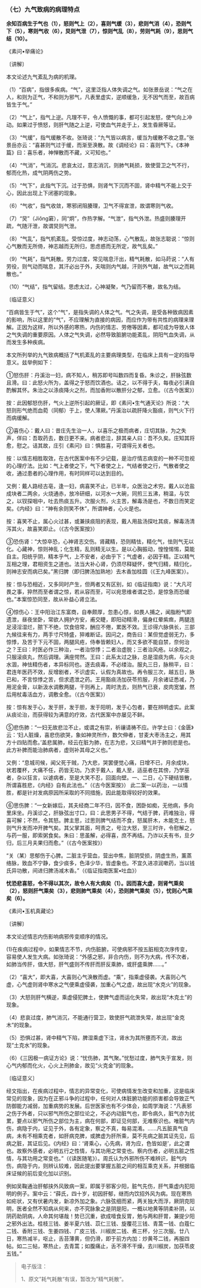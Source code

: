 ### （七）九气致病的病理特点

**余知百病生于气也（1），怒则气上（2），喜则气缓（3），悲则气消（4），恐则气下（5），寒则气收（6），炅则气泄（7），惊则气乱（8），劳则气耗（9），思则气结（10）。**

《素问•举痛论》

〔讲解〕

本文论述九气紊乱为病的机理。

（1）“百病”，指很多疾病。“气”，这里泛指人体失调之气。如张景岳说：“气之在人，和则为正气，不和则为邪气，凡表里虚实，逆顺缓急，无不因气而至，故百病皆生于气。”

（2）“气上”，指气上逆。凡理不平，令人愤慨的事，都可引起发怒，使气向上冲动。如果过于愤怒，则肝气随之上逆，可使血气并走于上，发生昏厥等证。

（3）“气缓”，指气缓散不收。张琦说：“九气皆以病言，缓当为缓散不收之意。”张景岳亦云：“喜甚则气过于缓，而渐至涣散。故《调经论》曰：喜则气下。《本神篇》曰：喜乐者，神惮散而不藏，义可知也。”

（4）“气消”，气消沉。悲哀太过，意志消沉，则肺气耗损，致使营卫之气不行，郁而化热，成气阴两伤之势。

（5）“气下”，此指气下沉。过于恐惧，则肾气下沉而不固，肾中精气不能上交于心，因此出现上下闭塞的现象。

（6）“气收”，指气收敛，寒邪闭阻腠理，卫气不得宣泄，故谓寒则气收。

（7）“炅”（Jiǒng窘），同“炯”，作热字解。“气泄”，指气外泄。热盛则腠理开疏，气随汗泄，故谓炅则气泄。

（8）“气乱”，指气机紊乱。受惊过度，神志动荡，心气散乱，故张志聪说：“惊则心气散而无所倚，神志越而无所归，思虑惑而无所定，故气乱矣。”

（9）“气耗”，指气耗散。劳力过度，常见喘息汗出，精气耗散，如马莳说：“人有劳役，则气动而喘息，其汗必出于外，夫喘则内气越，汗则外气越，故气以之而耗散也。”

（10）“气结”，指气留结。思虑太过，心神凝聚，气乃留而不散，故名为结。

〔临证意义〕

“百病皆生于气”，这个“气”，是指失调的人体之气。气之失调，是受各种致病因素的影响，所以这里的“气”，不应理解为直接的病因，而应作为带有共性的病理来理解。正因为这样，所以外感的寒热，内伤的情志、劳倦等因素，都可成为导致人体之气失调的重要原因。人体之气失调，必然导致脏腑功能紊乱，阴阳气血失调，从而发生多种疾病。

本文所列举的九气致病概括了气机紊乱的主要病理类型，在临床上具有一定的指导意义。兹举例如下：

①怒伤肝：丹溪治一妇，病不知人，稍苏即号叫数四而复昏。朱诊之，肝脉弦数且滑。曰：此怒火所为，盖得之于怒而饮酒也。诘之，以不得于夫，每夜必引满自酌解其怀。朱治之以涤痰降火之剂，而加香附以散肝分之郁，立愈。（《古今医案》）

按：此因郁怒伤肝，气火上逆所引起的厥证，即《素问•生气通天论》所说：“大怒则形气绝而血菀（同郁）于上，使人薄厥。”丹溪治以疏肝降火豁痰，则气火下行而病缓解。

②喜伤心：戴人曰：昔庄先生治一人，以喜乐之极而病者，庄切其脉，为之失声，佯曰：吾取药去，数日更不来。病者悲泣，辞其亲人曰：吾不久矣。庄知其将愈，慰之。诘其故，庄引《素问》曰：惧胜喜，可谓得元关者也。

按：以情志相胜取效，在古代医案中有不少记载，是治疗情志病变的一种不可忽视的心理疗法。比如：气上者使之下，气下者使之上，气结者使之行，气散者使之收，通过患者的心理作用，有时同样可以达到目的。

又例：戴人路经古亳，逢一妇，病喜笑不止，已半年，众医治之术穷。戴人以沧盐成块者二两余，火烧通赤，放冷研细，以河水一大碗，同煎三五沸，稍温，与饮之，以钗探咽中，吐去热痰五升。次服火剂，火主苦，解毒汤是也，不数日而笑定矣。《内经》曰：“神有余则笑不休”，所谓神者，心火是也。

按：喜笑不止，属心火过甚，或兼挟痰阻的表现，戴人用盐汤探吐其痰，解毒汤清泻其火，故喜笑即止。（《古今医案按》）

③恐伤肾：“大惊卒恐，心神肾志交伤。肾藏精，恐则精怯，精化气，怯则气无以化。心藏神，惊则神乱；化生精，乱则精无以生。是以心胸振动，惶惶惕惕，莫能自主。阳统乎阴，精本乎气，上不安者，必由乎下；气虚者，必因于精。正以精气互相之理，君相资生之道也。法当大补心肾，仍须尽释疑怀，使气归精，精归化，则神志安而病已矣。”黑归脾（即归脾汤加熟地）去木香加桂圆（《王九峰医案》）。

按：惊与恐相近，又多同时产生，但两者又有区别，如《临证指南》说：“大凡可畏之事，猝然而至者谓之惊，若从容而至，可以宛思维者谓之恐，是惊急而恐缓也。”本案惊恐同至，故从补益心肾立法。

④惊伤心：王中阳治江东富商，自奉颇厚，忽患心惊，如畏人捕之，闻脂粉气即遗泄，昼夜坐卧，常欲人拥护方安，甫交睫，即阳动精滑，偏身红晕紫癍，两腿连足浸淫湿烂，脓下不绝，饮食倍常，酬应不倦，累医不效。王诊得六脉俱长，三部九候往来有力，两手寸尺特盛，猝难断证。因问之，商告曰：某但觉虚弱无力，多惊悸，及苦于下元不固，两腿风疮，侍奉皆赖妇人，而又多欲不能自禁，奈何治之？王曰：时医必作三种治，一者治惊悸；二者治虚脱；三者治风疮。以余观之，只服滚痰丸，然后调理。满座愕然。王曰：此系太过之脉，总是湿痰为病，与火炎水涸，神怯精伤者，本异标同也。逐去痰毒，不必缕治。服丸三日，脉稍平，曰：君连年医药不效，反增剧者，不识虚实，认假为真故也。再令服三次，越五日，脉已和，不言惊悸之苦，但求遗泄之药。王用豁痰汤加茯苓煎服，月余诸证悉减，乃用泥金膏，以新汲水调敷两腿，干则再上，周时洗去，则热气已衰，皮肉宽皱，然后用杖毒活血方，调敷全愈。（《古今医案》）

按：惊有发于心，发于肝，发于胆，发于阳明，发于心包者，要在辨明虚实。此案从痰论治，而获得较为满意的疗效，古代医案中亦屡见不鲜。

⑤悲伤肺：“一妇无故悲泣不止，或谓之有崇，祈禳请祷不应。许学士曰：《金匮》云：‘妇人脏燥，喜悲伤欲哭，象如神灵所作，数欠伸者，甘麦大枣汤主之，用其方十四贴而愈。’盖悲属肺，经云在脏为肺，在志为悲，又曰精气并于肺则悲是也。此方补脾而能治肺病者，虚则补其母之义也。”

又例：“息城司候，闻父死于贼，乃大悲，哭罢便觉心痛，日增不已，月余成块，状若覆杯，大痛不任，药皆无功。乃求于戴人，戴人至，适巫者在其傍，乃学巫者，杂以狂言，以谑病者，至是大笑不忍，回面向壁。一、二日，心下硬结皆散，所谓喜胜悲，《内经》自有此法也。”（《古今医案按》）
此二案一以药治，一以情胜，都是针对发病原因所采取的不同措施，因此能取得较好的效果。

⑥思伤脾：“一女新嫁后，其夫经商二年不归，因不食，困卧如痴，无他病，多向里床坐。丹溪诊之，肝脉弦出寸口，曰：此思男子不得，气结于脾，药难独治，得喜可解；不然，令其怒。脾主思，过思则脾气结而不食，怒属肝木，木能克土，怒则气升发而冲开脾气矣。其父掌其面，呵责之，号泣大怒，至三时许，令慰解之，与药一服，即索粥食矣。朱曰：思虽解，必得喜，庶不再结。乃诈以夫有书，旦夕归，后三月夫果归而愈。”（《古今医案按》）

“关（某）思郁伤于心脾。二脏主乎营血，营出中焦，脏阴受损，阴虚生热，薰蒸络脉，致血不宁静，食少痰多，色泽少华，皆虚象也。不宜久进凉润嗽药，当以钱氏异功散，间进归脾汤减木香。”（《临证指南医案•吐血》）

**忧恐悲喜怒，令不得以其次，故令人有大病矣（1）。因而喜大虚，则肾气乘矣（2），怒则肝气乘矣（3），悲则肺气乘矣（4），恐则脾气乘矣（5），忧则心气乘矣（6）。**

《素问•玉机真藏论》

〔讲解〕

本文论述情志内伤影响病邪传变顺序的情况。

(1)在疾病过程中，如果情志不节，内伤脏腑，可使病邪不按五脏相克次序传变，容易使人发生大病。如张琦说：“外感之邪，非合内伤，则不为大病，传不次者，如肺当传肝，值大怒，肝气盛则不传肝而肝反乘肺，或肝盛乘脾……。”

（2）“喜大”，即大喜，大喜则心气涣散而虚。“乘”，指乘虚侵袭。大喜则心气虚，心气虚则肾中寒水之气便乘虚侵袭，加重心气之虚，故出现“水克火”的现象。

（3）大怒则肝气横逆，乘虚侵犯脾土，使脾气虚而运化失常，故出现“木克土”的现象。

（4）悲哀过度，肺气消沉，不能通行营卫，致使肝气疏泄失常，故出现“金克木”的现象。

（5）恐惧过甚，肾中精气下陷，脾湿乘虚下注，肾水为其所壅而不流，故出现“土克水”的现象。

（6）《三因极一病证方论》说：“忧伤肺，其气聚。”忧愁过度，肺气失于宣发，则心气内郁而化火，心火上刑肺金，故见“火克金”的现象。

〔临证意义〕

经文指出，在疾病过程中，情志的异常变化，可使病情发生改变和加重，这是临床常见的现象，因为在正邪斗争的过程中，任何对人体脏腑功能的损害都会导致正气防御能力减弱，加重病势的发展。后世医家也有不少体会，如周学海说：“凡表邪之伤于外者，只以邪气所伤之部位论之，不必内动脏气也，即令病久，脏气亦为扰累，要点以邪气所伤之部位为主，病在何部，即证见何部，无难察识也。唯脏气内伤，病隐于内，证见于外，各有定象，察之不真，每易混淆。……凡五脏真气自病，未有不相乘克者，如肝病克脾，或脾虚为肝所乘，莫不先病之脏其证先见，后病之脏，其证后见。《内经》曰：‘肾乘心，心先病，肾为应，色皆如是’，此之谓也。故察外感者，必明五行之性情，与其功用之常变也。察内伤者，必明五脏之性情，与其功用之常变也。”（《读医随笔》）。周氏认为外邪所伤不难辨识，脏气内伤，病隐于内，则辨认较难，因此提出要掌握五脏之间的相互乘克关系，并根据临床证候的前后变化加以识别。

例如吴鞠通治肝郁挟外风致病一案，即属于邪客少阳，脏气先伤，肝气乘虚内犯阳明的例子。案中云：“薛氏，四十岁，初因肝郁，继而内饮招外风为病。现在寒热如疟状，又有伏暑内发，新凉外加之象。六脉弦细而紧，两关独大而浮，厥阴克阳明，医者全然不知病从何来，亦不究脉象之是阴是阳，一概以地黄等阴柔补阴，以阴药助阴病，人命其何堪哉！势已沉重，欲成噎食反胃，勉与两和肝胃，兼提少阳之邪外出法。桂枝三钱、姜半夏六钱、苡仁三钱、旋覆花三钱、青蒿一钱、白蔻仁二钱、香附三钱、生姜四钱、广皮三钱、川椒炭二钱、煮三杯，分三次服。廿八日，寒热减半，呕止，舌苔薄黄，但仍滑，即于前方内加：炒黄芩二钱，再服四帖。如二三帖，寒热止，去青蒿；如腹痛止，舌不滑不干燥，去川椒炭，加茯苓皮五钱。”

> 电子版注：
>
> 1、原文”耗气耗散“有误，暂改为”精气耗散“。